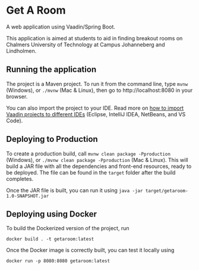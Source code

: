# Get A Room

A web application using Vaadin/Spring Boot.

This application is aimed at students to aid in finding breakout rooms on Chalmers University of Technology at Campus Johanneberg and Lindholmen.

## Running the application

The project is a Maven project. To run it from the command line,
type `mvnw` (Windows), or `./mvnw` (Mac & Linux), then go to
http://localhost:8080 in your browser.

You can also import the project to your IDE. Read more on [how to import Vaadin projects to different 
IDEs](https://vaadin.com/docs/latest/flow/guide/step-by-step/importing) (Eclipse, IntelliJ IDEA, NetBeans, and VS Code).

## Deploying to Production

To create a production build, call `mvnw clean package -Pproduction` (Windows),
or `./mvnw clean package -Pproduction` (Mac & Linux).
This will build a JAR file with all the dependencies and front-end resources,
ready to be deployed. The file can be found in the `target` folder after the build completes.

Once the JAR file is built, you can run it using
`java -jar target/getaroom-1.0-SNAPSHOT.jar`

## Deploying using Docker

To build the Dockerized version of the project, run

```
docker build . -t getaroom:latest
```

Once the Docker image is correctly built, you can test it locally using

```
docker run -p 8080:8080 getaroom:latest
```
